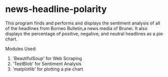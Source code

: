 # news-headline-polarity
This program finds and performs and displays the sentiment analysis of all of the headlines from Borneo Bulletin,a news media of Brunei. It also displays the percentage of positive, negative, and neutral headlines as a pie chart.

Modules Used:
1. 'BeautifulSoup' for Web Scraping
2. 'TextBlob' for Sentiment Analysis
3. 'matplotlib' for plotting a pie chart
